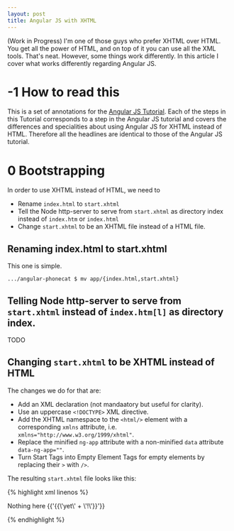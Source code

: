 ```yaml
---
layout: post
title: Angular JS with XHTML
---
```


(Work in Progress)
I'm one of those guys who prefer XHTML over HTML.
You get all the power of HTML, and on top of it you can use all the XML tools.
That's neat.
However, some things work differently.
In this article I cover what works differently regarding Angular JS.

# -1 How to read this

This is a set of annotations for the [Angular JS Tutorial](https://docs.angularjs.org/tutorial).
Each of the steps in this Tutorial corresponds to a step in the Angular JS tutorial and covers the differences and specialities about using Angular JS for XHTML instead of HTML.
Therefore all the headlines are identical to those of the Angular JS tutorial.

# 0 Bootstrapping

In order to use XHTML instead of HTML, we need to

* Rename `index.html` to `start.xhtml`
* Tell the Node http-server to serve from `start.xhtml` as directory index instead of `index.htm` or `index.html`
* Change `start.xhtml` to be an XHTML file instead of a HTML file.

## Renaming index.html to start.xhtml
This one is simple.

    .../angular-phonecat $ mv app/{index.html,start.xhtml}

## Telling Node http-server to serve from `start.xhtml` instead of `index.htm[l]` as directory index.
TODO

## Changing `start.xhtml` to be XHTML instead of HTML
The changes we do for that are:

* Add an XML declaration (not mandaatory but useful for clarity).
* Use an uppercase `<!DOCTYPE>` XML directive.
* Add the XHTML namespace to the `<html/>` element with a corresponding `xmlns` attribute, i.e. `xmlns="http://www.w3.org/1999/xhtml"`.
* Replace the minified `ng-app` attribute with a non-minified `data` attribute `data-ng-app=""`.
* Turn Start Tags into Empty Element Tags for empty elements by replacing their `>` with `/>`.

The resulting `start.xhtml` file looks like this:

{% highlight xml linenos %}
<?xml version="1.0"?>
<!DOCTYPE html>
<html xmlns="http://www.w3.org/1999/xhtml" lang="en" data-ng-app="">
<head>
  <meta charset="utf-8"/>
  <title>My HTML File</title>
  <link rel="stylesheet" href="bower_components/bootstrap/dist/css/bootstrap.css"/>
  <link rel="stylesheet" href="css/app.css"/>
  <script src="bower_components/angular/angular.js"></script>
</head>
<body>

  <p>Nothing here {{'{{\'yet\' + \'!\'}}'}}</p>

</body>
</html>
{% endhighlight %}
